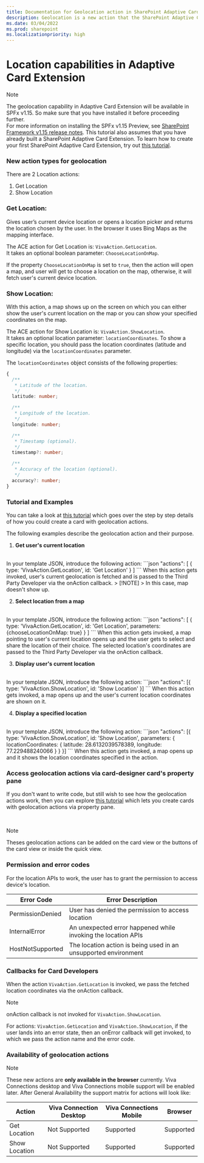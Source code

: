 ```yaml
---
title: Documentation for Geolocation action in SharePoint Adaptive Card Extension
description: Geolocation is a new action that the SharePoint Adaptive Card Extension framework supports, which enables third party developers to come up with their location specific scenarios.
ms.date: 03/04/2022
ms.prod: sharepoint
ms.localizationpriority: high
---
```

# Location capabilities in Adaptive Card Extension

> [!NOTE]
> The geolocation capability in Adaptive Card Extension will be available in SPFx v1.15.
> So make sure that you have installed it before proceeding further.<br/>
> For more information on installing the SPFx v1.15 Preview, see [SharePoint Framework v1.15 release notes](../../../../release-1.15.md).
> This tutorial also assumes that you have already built a SharePoint Adaptive Card Extension.
> To learn how to create your first SharePoint Adaptive Card Extension, try out [this tutorial](../../../get-started/build-first-sharepoint-adaptive-card-extension.md).

### New action types for geolocation

There are 2 Location actions:
1. Get Location
2. Show Location

### Get Location:
Gives user’s current device location or opens a location picker and returns the location chosen by the user. In the browser it uses Bing Maps as the mapping interface.

The ACE action for Get Location is: `VivaAction.GetLocation`. <br/>
It takes an optional boolean parameter: `ChooseLocationOnMap`.

If the property `ChooseLocationOnMap` is set to `true`, then the action will open a map, and user will get to choose a location on the map, otherwise, it will fetch user's current device location.

### Show Location:
With this action, a map shows up on the screen on which you can either show the user's current location on the map or you can show your specified coordinates on the map.

The ACE action for Show Location is: `VivaAction.ShowLocation`. <br/>
It takes an optional location parameter: `locationCoordinates`.
To show a specific location, you should pass the location coordinates (latitude and longitude) via the `locationCoordinates` parameter. <br/>

The `locationCoordinates` object consists of the following properties:
```typescript
{
  /**
   * Latitude of the location.
   */
  latitude: number;

  /**
   * Longitude of the location.
   */
  longitude: number;

  /**
   * Timestamp (optional).
   */
  timestamp?: number;

  /**
   * Accuracy of the location (optional).
   */
  accuracy?: number;
}
```

### Tutorial and Examples
You can take a look at [this tutorial](./GeolocationTutorial.md) which goes over the step by step details of how you could create a card with geolocation actions.

The following examples describe the geolocation action and their purpose.

1. <b> Get user's current location </b>
<br/>
In your template JSON, introduce the following action:
    ```json
       "actions": [
          {
            type: 'VivaAction.GetLocation',
            id: 'Get Location'
          }
        ]
    ```
    When this action gets invoked, user's current geolocation is fetched and is passed to the Third Party Developer via the onAction callback.
    > [!NOTE]
    > In this case, map doesn't show up. 

2. <b> Select location from a map </b>
<br/>
In your template JSON, introduce the following action:
    ```json
       "actions": [
          {
            type: 'VivaAction.GetLocation',
            id: 'Get Location',
            parameters: {chooseLocationOnMap: true}
          }
        ]
    ```
    When this action gets invoked, a map pointing to user's current location opens up and the user gets to select and share the location of their choice. The selected location's coordinates are passed to the Third Party Developer via the onAction callback.

3. <b> Display user's current location </b>
<br/>
In your template JSON, introduce the following action:
    ```json
       "actions": [{
          type: 'VivaAction.ShowLocation',
          id: 'Show Location'
        }]
    ```
    When this action gets invoked, a map opens up and the user's current location coordinates are shown on it.

4. <b> Display a specified location </b>
<br/>
In your template JSON, introduce the following action:
    ```json
       "actions": [{
          type: 'VivaAction.ShowLocation',
          id: 'Show Location',
          parameters: {
            locationCoordinates: {
              latitude: 28.6132039578389,
              longitude: 77.229488240066
            }
          }
        }]
    ```
    When this action gets invoked, a map opens up and it shows the location coordinates specified in the action.

### Access geolocation actions via card-designer card's property pane
If you don't want to write code, but still wish to see how the geolocation actions work, then you can explore [this tutorial](./GeolocationPropertyPane.md) which lets you create cards with geolocation actions via property pane.

<br/>

> [!NOTE]
> Theses geolocation actions can be added on the card view or the buttons of the card view or inside the quick view.

### Permission and error codes
For the location APIs to work, the user has to grant the permission to access device's location.


  Error Code        | Error Description
  ----------------- | -----------------
  PermissionDenied  | User has denied the permission to access location
  InternalError     | An unexpected error happened while invoking the location APIs
  HostNotSupported  | The location action is being used in an unsupported environment


### Callbacks for Card Developers
When the action `VivaAction.GetLocation` is invoked, we pass the fetched location coordinates via the onAction callback.
> [!NOTE]
> onAction callback is not invoked for `VivaAction.ShowLocation`.

For actions: `VivaAction.GetLocation` and `VivaAction.ShowLocation`, if the user lands into an error state, then an onError callback will get invoked, to which we pass the action name and the error code.

### Availability of geolocation actions

> [!NOTE]
> These new actions are **only available in the browser** currently. Viva Connections desktop and Viva Connections mobile support will be enabled later.
After General Availability the support matrix for actions will look like:

  Action       | Viva Connection Desktop | Viva Connections Mobile | Browser
  ------------- | ------------- | ------------- | -------------
  Get Location  | Not Supported | Supported | Supported
  Show Location | Not Supported | Supported | Supported
